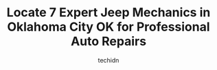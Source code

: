 ---
layout: ampstory
image: https://images.unsplash.com/photo-1502158895-0d817974dfaf?ixlib=rb-4.0.3&ixid=MnwxMjA3fDB8MHxwaG90by1wYWdlfHx8fGVufDB8fHx8&auto=format&fit=crop&w=640&h=853&q=80
author: techidn
featured: false
description: When it comes to maintaining and repairing your vehicle in Oklahoma City OK, USA, you deserve nothing but the best. Thats why the 7 best Jeep Mechanic in the area are here to offer their ex
title: Locate 7 Expert Jeep Mechanics in Oklahoma City OK for Professional Auto Repairs
cover:
   title: Locate 7 Expert Jeep Mechanics in Oklahoma City OK for Professional Auto Repairs
   subtitle: Rickpate
   background: https://images.unsplash.com/photo-1502158895-0d817974dfaf?ixlib=rb-4.0.3&ixid=MnwxMjA3fDB8MHxwaG90by1wYWdlfHx8fGVufDB8fHx8&auto=format&fit=crop&w=640&h=853&q=80

pages: 
 - layout: thirds
   top: <h1>#1 Shepherd Automotive</h1>
   bottom: "<p>Coming from someone who doesnt know much about cars and is then understandably hesitant to go anywhere…please trust Shepherd Automotive!  It was fair pricing, Ryan w</p>"
   background: https://www.knot35.com/toplist/wp-content/uploads/2023/06/best-jeep-mechanic-1-in-oklahoma-city-ok-1685832187.jpeg
   backgroundblur: true
 - layout: thirds
   top: <h1>#2 C&J Mobile Mechanic & Auto Repair</h1>
   bottom: "<p>1801 S Jordan Ave, Oklahoma City, OK 73129, United States</p>"
   background: https://www.knot35.com/toplist/wp-content/uploads/2023/06/best-jeep-mechanic-2-in-oklahoma-city-ok-1685832187.jpeg
   cta:
      link: https://www.knot35.com/toplist/locate-7-expert-jeep-mechanics-in-oklahoma-city-ok-for-professional-auto-repairs/
      text: Locate 7 Expert Jeep Mechanics in Oklahoma City OK for Professional Auto Repairs
 - layout: thirds
   top: <h1>#3 Mikeys Automotive</h1>
   bottom: "<p>501 E Memorial Rd, Oklahoma City, OK 73114, United States</p>"
   background: https://www.knot35.com/toplist/wp-content/uploads/2023/06/best-jeep-mechanic-3-in-oklahoma-city-ok-1685832188.jpeg
   cta:
      link: https://www.knot35.com/toplist/locate-7-expert-jeep-mechanics-in-oklahoma-city-ok-for-professional-auto-repairs/
      text: Locate 7 Expert Jeep Mechanics in Oklahoma City OK for Professional Auto Repairs
 - layout: thirds
   top: <h1>#4 Becks Garage</h1>
   bottom: "<p>4217 N Western Ave, Oklahoma City, OK 73118, United States</p>"
   background: https://images.unsplash.com/photo-1524169358666-79f22534bc6e?ixlib=rb-4.0.3&ixid=MnwxMjA3fDB8MHxwaG90by1wYWdlfHx8fGVufDB8fHx8&auto=format&fit=crop&w=640&h=853&q=80
   cta:
      link: https://www.knot35.com/toplist/locate-7-expert-jeep-mechanics-in-oklahoma-city-ok-for-professional-auto-repairs/
      text: Locate 7 Expert Jeep Mechanics in Oklahoma City OK for Professional Auto Repairs
 - layout: thirds
   top: <h1>#5 One Stop Automotive</h1>
   bottom: "<p>1720 N Portland Ave, Oklahoma City, OK 73107, United States</p>"
   background: https://images.unsplash.com/photo-1552083974-186346191183?ixlib=rb-4.0.3&ixid=MnwxMjA3fDB8MHxwaG90by1wYWdlfHx8fGVufDB8fHx8&auto=format&fit=crop&w=640&h=853&q=80
   cta:
      link: https://www.knot35.com/toplist/locate-7-expert-jeep-mechanics-in-oklahoma-city-ok-for-professional-auto-repairs/
      text: Locate 7 Expert Jeep Mechanics in Oklahoma City OK for Professional Auto Repairs
 - layout: thirds
   top: <h1>#6 23RD-N-Villa Automotive</h1>
   bottom: "<p>2420 NW 23rd St, Oklahoma City, OK 73107, United States</p>"
   background: https://images.unsplash.com/photo-1553949345-eb786bb3f7ba?ixlib=rb-4.0.3&ixid=MnwxMjA3fDB8MHxwaG90by1wYWdlfHx8fGVufDB8fHx8&auto=format&fit=crop&w=640&h=853&q=80
   cta:
      link: https://www.knot35.com/toplist/locate-7-expert-jeep-mechanics-in-oklahoma-city-ok-for-professional-auto-repairs/
      text: Locate 7 Expert Jeep Mechanics in Oklahoma City OK for Professional Auto Repairs
 - layout: thirds
   top: <h1>#7 Grays Automotive</h1>
   bottom: "<p>9117 E Reno Ave, Oklahoma City, OK 73130, United States</p>"
   background: https://images.unsplash.com/photo-1549241520-425e3dfc01cb?ixlib=rb-4.0.3&ixid=MnwxMjA3fDB8MHxwaG90by1wYWdlfHx8fGVufDB8fHx8&auto=format&fit=crop&w=640&h=853&q=80
   cta:
      link: https://www.knot35.com/toplist/locate-7-expert-jeep-mechanics-in-oklahoma-city-ok-for-professional-auto-repairs/
      text: Locate 7 Expert Jeep Mechanics in Oklahoma City OK for Professional Auto Repairs
 - layout: thirds
   middle: Continue reading...
   background: https://images.unsplash.com/photo-1515405295579-ba7b45403062?ixlib=rb-4.0.3&ixid=MnwxMjA3fDB8MHxwaG90by1wYWdlfHx8fGVufDB8fHx8&auto=format&fit=crop&w=640&h=853&q=80
   cta:
      link: https://www.knot35.com/toplist/locate-7-expert-jeep-mechanics-in-oklahoma-city-ok-for-professional-auto-repairs/
      text: Locate 7 Expert Jeep Mechanics in Oklahoma City OK for Professional Auto Repairs
      
---